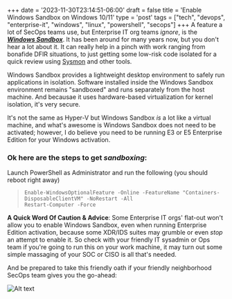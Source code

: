 +++
date = '2023-11-30T23:14:51-06:00'
draft = false
title = 'Enable Windows Sandbox on Windows 10/11'
type = 'post'
tags = ["tech", "devops", "enterprise-it", "windows", "linux", "powershell", "secops"]
+++
A feature a lot of SecOps teams use, but Enterprise IT org teams *ignore*, is the [***Windows Sandbox***](https://learn.microsoft.com/en-us/windows/security/application-security/application-isolation/windows-sandbox/windows-sandbox-overview).  It has been around for many years now, but you don't hear a lot about it.  It can really help in a pinch with work ranging from bonafide DFIR situations, to just getting some low-risk code isolated for a quick review using [Sysmon](https://learn.microsoft.com/en-us/sysinternals/downloads/sysmon) and other tools. <br />

Windows Sandbox provides a lightweight desktop environment to safely run applications in isolation. Software installed inside the Windows Sandbox environment remains "sandboxed" and runs separately from the host machine.  And becausae it uses hardware-based virtualization for kernel isolation, it's very secure. <br />

It's not the same as Hyper-V but Windows Sandbox *is* a lot like a virtual machine, and what's awesome is Windows Sandbox does not need to be activated; however, I do believe you need to be running E3 or E5 Enterprise Edition for your Windows activation. <br />

### Ok here are the steps to get *sandboxing*:

Launch PowerShell as Administrator and run the following (you should reboot right away) <br />

>``` Enable-WindowsOptionalFeature -Online -FeatureName "Containers-DisposableClientVM" -NoRestart -All ``` <br />
>``` Restart-Computer -Force ```

**A Quick Word Of Caution & Advice**: Some Enterprise IT orgs' flat-out won't allow you to enable Windows Sandbox, even when running Enterprise Edition activation, because some XDR/IDS suites may grumble or even *stop* an attempt to enable it. So check with your friendly IT sysadmin or Ops team if you're going to run this on your work machine, it may turn out some simple massaging of your SOC or CISO is all that's needed.  <br />

And be prepared to take this friendly oath if your friendly neighborhood SecOps team gives you the go-ahead: 

![Alt text](https://julianwest.me/Blog/posts/images/IT-admin-ops-oath.jpeg)